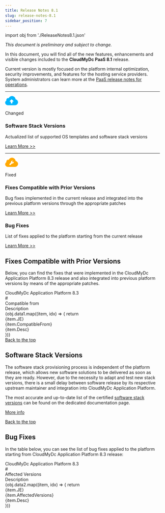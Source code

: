 ```yaml
---
title: Release Notes 8.1
slug: release-notes-8.1
sidebar_position: 7
---
```


import obj from './ReleaseNotes8.1.json'

_This document is preliminary and subject to change._

In this document, you will find all of the new features, enhancements and visible changes included to the **CloudMyDc PaaS 8.1** release.

Current version is mostly focused on the platform internal optimization, security improvements, and features for the hosting service providers. System administrators can learn more at the [PaaS release notes for operations](https://cloudmydc.com/).

<hr/>

<div style={{
        display: 'flex',
        padding: '10px 0 10px 0',
    }}>
    <div style={{
        width: '20%',
        display: 'flex',
        flexDirection: 'column',
        alignItems: 'center',
        padding: '20px',
        justifyContent: 'flex-start',
    }}>

![Locale Dropdown](./img/ReleaseNotes8.3.2/download.png)

Changed

</div>
    <div style={{
        width:'100%',
    }}>
        <div style={{
            width:'100%',
            background: '#def6ff',
            padding: '20px',
            margin: '10px 0',
        }}>
            <h3 style={{
                fontSize: '23px',
                fontWeight: '500',
        }}>Software Stack Versions</h3>
            <p>Actualized list of supported OS templates and software stack versions</p>
            <div style={{
            display: 'flex',
            flexDirection: 'row-reverse',
        }}>
                <a href="/platform-overview/release-notes/release-notes-8.1#software-stack-versions">
                    Learn More >>
                </a>
            </div>
        </div>
    </div>

</div>

<hr/>

<div style={{
        display: 'flex',
        padding: '10px 0 10px 0',
    }}>
    <div style={{
        width: '20%',
        display: 'flex',
        flexDirection: 'column',
        alignItems: 'center',
        padding: '20px',
        justifyContent: 'flex-start',
    }}>

![Locale Dropdown](<./img/ReleaseNotes8.3.2/download%20(1).png>)

Fixed

</div>
    <div>
        <div style={{
            background: '#fef6e6',
            padding: '20px',
            margin: '10px 0',
        }}>
            <h3 style={{
                fontSize: '23px',
                fontWeight: '500',
        }}>Fixes Compatible with Prior Versions</h3>
            <p>Bug fixes implemented in the current release and integrated into the previous platform versions through the appropriate patches</p>
            <div style={{
            display: 'flex',
            flexDirection: 'row-reverse',
        }}>
                <a href="/platform-overview/release-notes/release-notes-8.1#fixes-compatible-with-prior-versions">
                    Learn More >>
                </a>
            </div>
        </div>
        <div style={{
            background: '#fef6e6',
            padding: '20px',
            margin: '10px 0',
        }}>
            <h3 style={{
                fontSize: '23px',
                fontWeight: '500',
        }}>Bug Fixes</h3>
            <p>List of fixes applied to the platform starting from the current release</p>
            <div style={{
            display: 'flex',
            flexDirection: 'row-reverse',
        }}>
                <a href="/platform-overview/release-notes/release-notes-8.1#bug-fixes">
                    Learn More >>
                </a>
            </div>
        </div>
    </div>

</div>

## Fixes Compatible with Prior Versions

Below, you can find the fixes that were implemented in the CloudMyDc Application Platform 8.3 release and also integrated into previous platform versions by means of the appropriate patches.

<div style={{
        width: '100%',
        margin: '0 0 5rem 0',
        borderRadius: '7px',
        overflow: 'hidden',
    }} >
    <div style={{
        width: '100%',
        padding: '20px',
        height: '70px',
        border: '1px solid var(--ifm-toc-border-color)',
        display: 'flex', 
        alignItems: 'center', 
        justifyContent: 'center',
        fontWeight: '400',
        fontSize: '25px',
        color: 'var(--table-color-primary)',
        background: 'var(--table-bg-primary-t3)'
    }}>
        CloudMyDc Application Platform 8.3
    </div>
    <div>
        <div style={{
            width: '100%',
            height: 'auto',
            border: '1px solid var(--ifm-toc-border-color)',
            display: 'grid', 
            fontWeight: '500',
            color: 'var(--table-color-primary)',
            background: 'var(--table-bg-primary-t2)', 
            gridTemplateColumns: '0.8fr 1fr 2fr',
            overflow: 'hidden',
        }}>
            <div style={{
                display: 'flex', 
                alignItems: 'center', 
                justifyContent: 'center',
                padding: '20px',
                wordBreak: 'break-all',
                borderRight: '1px solid var(--ifm-toc-border-color)',
            }}>
                #
            </div>
            <div style={{
                display: 'flex', 
                alignItems: 'center', 
                justifyContent: 'center',
                padding: '20px',
                borderRight: '1px solid var(--ifm-toc-border-color)',
                wordBreak: 'break-all'
            }}>
               Compatible from
            </div>
            <div style={{
                display: 'flex', 
                alignItems: 'center', 
                justifyContent: 'center',
                padding: '20px',
                borderRight: '1px solid var(--ifm-toc-border-color)',
                wordBreak: 'break-all'
            }}>
               Description
            </div> 
        </div>
        {obj.data1.map((item, idx) => {
            return <div style={{
            width: '100%',
            height: 'auto',
            border: '1px solid var(--ifm-toc-border-color)',
            display: 'grid', 
            gridTemplateColumns: '0.8fr 1fr 2fr',
            fontWeight: '400',
        }}>
            <div style={{
                padding: '20px',
                borderRight: '1px solid var(--ifm-toc-border-color)',
                background: 'var(--table-bg-primary-t1)',
                display: 'flex', 
                alignItems: 'center', 
                justifyContent: 'flex-start',
                wordBreak: 'break-all',
                padding: '20px',
            }}>
                {item.JE}
            </div>
            <div style={{
                display: 'flex', 
                alignItems: 'center', 
                justifyContent: 'center',
                padding: '20px',
                wordBreak: 'break-all'
            }}>
                    {item.CompatibleFrom}
            </div>
            <div style={{
                wordBreak: 'break-all',
                 padding: '20px',
            }}>
                {item.Desc}
            </div>
        </div>
        })}
    </div>
</div>

<div style={{
        display: 'flex',
        flexDirection: 'row-reverse',
        padding: '10px 0',
    }}>
    <a href="/platform-overview/release-notes/release-notes-8.3#CloudMyDc-application-platform-83">
        Back to the top
    </a>
</div>

## Software Stack Versions

The software stack provisioning process is independent of the platform release, which allows new software solutions to be delivered as soon as they are ready. However, due to the necessity to adapt and test new stack versions, there is a small delay between software release by its respective upstream maintainer and integration into CloudMyDc Application Platform.

The most accurate and up-to-date list of the certified [software stack versions](/quickstart/software-stack-versions) can be found on the dedicated documentation page.

[More info](/quickstart/software-stack-versions)

<div style={{
        display: 'flex',
        flexDirection: 'row-reverse',
        padding: '10px 0',
    }}>
    <a href="/platform-overview/release-notes/release-notes-8.3#CloudMyDc-application-platform-83">
        Back to the top
    </a>
</div>

## Bug Fixes

In the table below, you can see the list of bug fixes applied to the platform starting from CloudMyDc Application Platform 8.3 release:

<div style={{
        width: '100%',
        margin: '0 0 5rem 0',
        borderRadius: '7px',
        overflow: 'hidden',
    }} >
    <div style={{
        width: '100%',
        padding: '20px',
        height: '70px',
        border: '1px solid var(--ifm-toc-border-color)',
        display: 'flex', 
        alignItems: 'center', 
        justifyContent: 'center',
        fontWeight: '400',
        fontSize: '25px',
        color: 'var(--table-color-primary)',
        background: 'var(--table-bg-primary-t3)'
    }}>
        CloudMyDc Application Platform 8.3
    </div>
    <div>
        <div style={{
            width: '100%',
            height: 'auto',
            border: '1px solid var(--ifm-toc-border-color)',
            display: 'grid', 
            fontWeight: '500',
            color: 'var(--table-color-primary)',
            background: 'var(--table-bg-primary-t2)', 
            gridTemplateColumns: '0.8fr 1fr 2fr',
            overflow: 'hidden',
        }}>
            <div style={{
                display: 'flex', 
                alignItems: 'center', 
                justifyContent: 'center',
                padding: '20px',
                wordBreak: 'break-all',
                borderRight: '1px solid var(--ifm-toc-border-color)',
            }}>
                #
            </div>
            <div style={{
                display: 'flex', 
                alignItems: 'center', 
                justifyContent: 'center',
                padding: '20px',
                borderRight: '1px solid var(--ifm-toc-border-color)',
                wordBreak: 'break-all'
            }}>
               Affected Versions
            </div>
            <div style={{
                display: 'flex', 
                alignItems: 'center', 
                justifyContent: 'center',
                padding: '20px',
                borderRight: '1px solid var(--ifm-toc-border-color)',
                wordBreak: 'break-all'
            }}>
               Description
            </div> 
        </div>
        {obj.data2.map((item, idx) => {
            return <div style={{
            width: '100%',
            height: 'auto',
            border: '1px solid var(--ifm-toc-border-color)',
            display: 'grid', 
            gridTemplateColumns: '0.8fr 1fr 2fr',
            fontWeight: '400',
        }}>
            <div style={{
                padding: '20px',
                borderRight: '1px solid var(--ifm-toc-border-color)',
                background: 'var(--table-bg-primary-t1)',
                display: 'flex', 
                alignItems: 'center', 
                justifyContent: 'flex-start',
                wordBreak: 'break-all',
                padding: '20px',
            }}>
                {item.JE}
            </div>
            <div style={{
                display: 'flex', 
                alignItems: 'center', 
                justifyContent: 'center',
                padding: '20px',
                wordBreak: 'break-all'
            }}>
                {item.AffectedVersions}
            </div>
            <div style={{
                wordBreak: 'break-all',
                 padding: '20px',
            }}>
                {item.Desc}
            </div>
        </div>
        })}
    </div>
</div>
